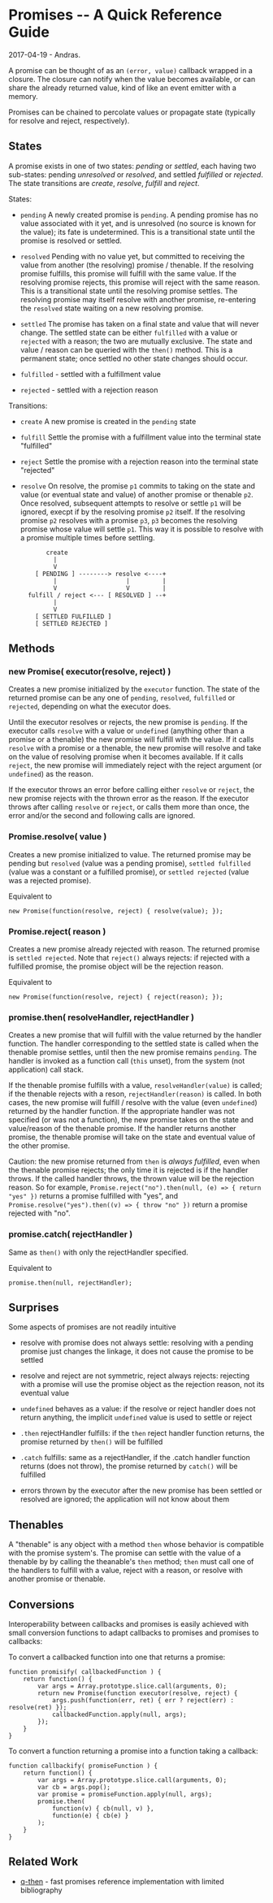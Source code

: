 # Promises -- A Quick Reference Guide
2017-04-19 - Andras.

A promise can be thought of as an `(error, value)` callback wrapped in a closure.
The closure can notify when the value becomes available, or can share the already
returned value, kind of like an event emitter with a memory.

Promises can be chained to percolate values or propagate state (typically for
resolve and reject, respectively).

## States

A promise exists in one of two states:  _pending_ or _settled_, each having two
sub-states:  pending _unresolved_ or _resolved_, and settled _fulfilled_ or
_rejected_.  The state transitions are _create_, _resolve_, _fulfill_ and _reject_.

States:

- `pending` A newly created promise is `pending`. A pending promise has no value
   associated with it yet, and is unresolved (no source is known for the value); its
   fate is undetermined.  This is a transitional state until the promise is resolved
   or settled.

- `resolved` Pending with no value yet, but committed to receiving the value from
   another (the resolving) promise / thenable.  If the resolving promise fulfills,
   this promise will fulfill with the same value.  If the resolving promise rejects,
   this promise will reject with the same reason.  This is a transitional state until
   the resolving promise settles.  The resolving promise may itself resolve with
   another promise, re-entering the `resolved` state waiting on a new resolving
   promise.

- `settled` The promise has taken on a final state and value that will never change.
   The settled state can be either `fulfilled` with a value or `rejected` with a
   reason; the two are mutually exclusive.  The state and value / reason can be
   queried with the `then()` method.  This is a permanent state; once settled
   no other state changes should occur.

- `fulfilled` - settled with a fulfillment value

- `rejected` - settled with a rejection reason

Transitions:

- `create` A new promise is created in the `pending` state

- `fulfill` Settle the promise with a fulfillment value into the terminal state "fulfilled"

- `reject` Settle the promise with a rejection reason into the terminal state "rejected"

- `resolve` On resolve, the promise `p1` commits to taking on the state and value
   (or eventual state and value) of another promise or thenable `p2`.  Once resolved,
   subsequent attempts to resolve or settle `p1` will be ignored, execpt if by the
   resolving promise `p2` itself. If the resolving promise `p2` resolves with a
   promise `p3`, `p3` becomes the resolving promise whose value will settle `p1`.
   This way it is possible to resolve with a promise multiple times before settling.

             create
               |
               V
          [ PENDING ] --------> resolve <----+
               |                   |         |
               V                   V         |
        fulfill / reject <--- [ RESOLVED ] --+
               |
               V
          [ SETTLED FULFILLED ]
          [ SETTLED REJECTED ]


## Methods

### new Promise( executor(resolve, reject) )

Creates a new promise initialized by the `executor` function.  The state of the
returned promise can be any one of `pending`, `resolved`, `fulfilled` or `rejected`,
depending on what the executor does.

Until the executor resolves or rejects, the new promise is `pending`.  If the
executor calls `resolve` with a value or `undefined` (anything other than a promise
or a thenable) the new promise will fulfill with the value.  If it calls `resolve`
with a promise or a thenable, the new promise will resolve and take on the value of
resolving promise when it becomes available.  If it calls `reject`, the new promise
will immediately reject with the reject argument (or `undefined`) as the reason.

If the executor throws an error before calling either `resolve` or `reject`, the
new promise rejects with the thrown error as the reason.  If the executor throws
after calling `resolve` or `reject`, or calls them more than once, the error and/or
the second and following calls are ignored.

### Promise.resolve( value )

Creates a new promise initialized to value.  The returned promise may be pending but
`resolved` (value was a pending promise), `settled fulfilled` (value was a constant or
a fulfilled promise), or `settled rejected` (value was a rejected promise).

Equivalent to

    new Promise(function(resolve, reject) { resolve(value); });

### Promise.reject( reason )

Creates a new promise already rejected with reason.  The returned promise is
`settled rejected`.  Note that `reject()` always rejects:  if rejected with a
fulfilled promise, the promise object will be the rejection reason.

Equivalent to

    new Promise(function(resolve, reject) { reject(reason); });

### promise.then( resolveHandler, rejectHandler )

Creates a new promise that will fulfill with the value returned by the handler
function.  The handler corresponding to the settled state is called when the
thenable promise settles, until then the new promise remains `pending`.  The
handler is invoked as a function call (`this` unset), from the system (not
application) call stack.

If the thenable promise fulfills with a value, `resolveHandler(value)` is called;
if the thenable rejects with a reson, `rejectHandler(reason)` is called.  In both
cases, the new promise will fulfill / resolve with the value (even `undefined`)
returned by the handler function.  If the appropriate handler was not specified (or
was not a function), the new promise takes on the state and value/reason of the
thenable promise.  If the handler returns another promise, the thenable promise
will take on the state and eventual value of the other promise.

Caution: the new promise returned from `then` is _always_ _fulfilled_, even when the
thenable promise rejects; the only time it is rejected is if the handler throws.  If
the called handler throws, the thrown value will be the rejection reason.  So for
example, `Promise.reject("no").then(null, (e) => { return "yes" })` returns a promise
fulfilled with "yes", and `Promise.resolve("yes").then((v) => { throw "no" })` return
a promise rejected with "no".

### promise.catch( rejectHandler )

Same as `then()` with only the rejectHandler specified.

Equivalent to

    promise.then(null, rejectHandler);

## Surprises

Some aspects of promises are not readily intuitive

- resolve with promise does not always settle: resolving with a pending promise just
  changes the linkage, it does not cause the promise to be settled

- resolve and reject are not symmetric, reject always rejects: rejecting with a promise
  will use the promise object as the rejection reason, not its eventual value

- `undefined` behaves as a value: if the resolve or reject handler does not return
  anything, the implicit `undefined` value is used to settle or reject

- `.then` rejectHandler fulfills: if the `then` reject handler function returns, the
  promise returned by `then()` will be fulfilled

- `.catch` fulfills: same as a rejectHandler, if the .catch handler function returns
  (does not throw), the promise returned by `catch()` will be fulfilled

- errors thrown by the executor after the new promise has been settled or resolved
  are ignored; the application will not know about them


## Thenables

A "thenable" is any object with a method `then` whose behavior is compatible with the
promise system's.  The promise can settle with the value of a thenable by by calling
the theanable's `then` method; `then` must call one of the handlers to fulfill with a
value, reject with a reason, or resolve with another promise or thenable.


## Conversions

Interoperability between callbacks and promises is easily achieved with
small conversion functions to adapt callbacks to promises and promises to callbacks:

To convert a callbacked function into one that returns a promise:

    function promisify( callbackedFunction ) {
        return function() {
            var args = Array.prototype.slice.call(arguments, 0);
            return new Promise(function executor(resolve, reject) {
                args.push(function(err, ret) { err ? reject(err) : resolve(ret) });
                callbackedFunction.apply(null, args);
            });
        }
    }

To convert a function returning a promise into a function taking a callback:

    function callbackify( promiseFunction ) {
        return function() {
            var args = Array.prototype.slice.call(arguments, 0);
            var cb = args.pop();
            var promise = promiseFunction.apply(null, args);
            promise.then(
                function(v) { cb(null, v) },
                function(e) { cb(e) }
            );
        }
    }

## Related Work

- [q-then](https://github.com/andrasq/node-q-then) - fast promises reference implementation
  with limited bibliography
